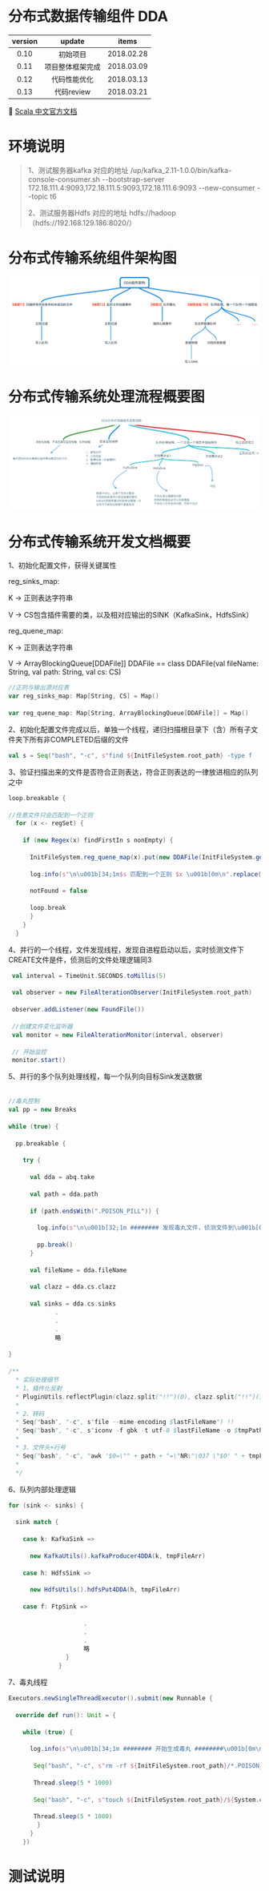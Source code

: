 # 分布式数据传输组件 DDA

version | update | items 
:--: | :--: | :--:
0.10 | 初始项目| 2018.02.28
0.11 | 项目整体框架完成|2018.03.09
0.12 | 代码性能优化| 2018.03.13
0.13 | 代码review| 2018.03.21

🔗 [Scala 中文官方文档](http://docs.scala-lang.org/zh-cn/overviews/)

# 环境说明

> 1、测试服务器kafka 对应的地址
> /up/kafka_2.11-1.0.0/bin/kafka-console-consumer.sh --bootstrap-server 172.18.111.4:9093,172.18.111.5:9093,172.18.111.6:9093 --new-consumer --topic t6
>
> 2、测试服务器Hdfs 对应的地址
> hdfs://hadoop （hdfs://192.168.129.186:8020/）

# 分布式传输系统组件架构图

![Alt text](https://github.com/gus67/dda-scala/blob/master/src/main/resources/DDA-zj.png)

# 分布式传输系统处理流程概要图

![Alt text](https://github.com/gus67/dda-scala/blob/master/src/main/resources/2.png)


# 分布式传输系统开发文档概要

1、初始化配置文件，获得关键属性

reg_sinks_map:

K -> 正则表达字符串

V -> CS包含插件需要的类，以及相对应输出的SINK（KafkaSink，HdfsSink）

reg_quene_map:

K -> 正则表达字符串

V ->  ArrayBlockingQueue[DDAFile]] DDAFile == class DDAFile(val fileName: String, val path: String, val cs: CS)

```scala
//正则与输出源对应表
var reg_sinks_map: Map[String, CS] = Map()

var reg_quene_map: Map[String, ArrayBlockingQueue[DDAFile]] = Map()
```

2、初始化配置文件完成以后，单独一个线程，递归扫描根目录下（含）所有子文件夹下所有非COMPLETED后缀的文件

``` scala 
val s = Seq("bash", "-c", s"find ${InitFileSystem.root_path} -type f  ! -name '*.COMPLETED' $timing ") !!
```

3、验证扫描出来的文件是否符合正则表达，符合正则表达的一律放进相应的队列之中

```scala
loop.breakable {

//任意文件只会匹配到一个正则
  for (x <- regSet) {

    if (new Regex(x) findFirstIn s nonEmpty) {

      InitFileSystem.reg_quene_map(x).put(new DDAFile(InitFileSystem.getFileNameWithSuffix(s), s, InitFileSystem.reg_sinks_map(x)))

      log.info(s"\n\u001b[34;1m$s 匹配到一个正则 $x \u001b[0m\n".replace("),", ""))

      notFound = false

      loop.break
      }
    }
  }
```

4、并行的一个线程，文件发现线程，发现自进程启动以后，实时侦测文件下CREATE文件是件，侦测后的文件处理逻辑同3

```scala
 val interval = TimeUnit.SECONDS.toMillis(5)

 val observer = new FileAlterationObserver(InitFileSystem.root_path)

 observer.addListener(new FoundFile())

 //创建文件变化监听器
 val monitor = new FileAlterationMonitor(interval, observer)

 // 开始监控
 monitor.start()
```

5、并行的多个队列处理线程，每一个队列向目标Sink发送数据

```scala

//毒丸控制
val pp = new Breaks

while (true) {

  pp.breakable {

    try {

      val dda = abq.take

      val path = dda.path

      if (path.endsWith(".POISON_PILL")) {

        log.info(s"\n\u001b[32;1m ######## 发现毒丸文件，侦测文件到\u001b[0m\u001b[35;1m $k \u001b[0m\u001b[32;1m队列运行正常 ########！！！ \u001b[0m\n")

        pp.break()
      }

      val fileName = dda.fileName

      val clazz = dda.cs.clazz

      val sinks = dda.cs.sinks
             .
             .
             .
             略

}

/**
  * 实际处理细节
  * 1、插件化反射     
  * PluginUtils.reflectPlugin(clazz.split("!!")(0), clazz.split("!!")(1), path, lastFileName)
  * 
  * 2、转码       
  * Seq("bash", "-c", s"file --mime-encoding $lastFileName") !!
  * Seq("bash", "-c", s"iconv -f gbk -t utf-8 $lastFileName -o $tmpPath.UTF-8 ") !!
  *                           
  * 3、文件头+行号   
  * Seq("bash", "-c", "awk '$0=\"" + path + "=\"NR\"\037 \"$0' " + tmpFileArr.last + " > " + s"${tmpFileArr.last}.LINE_NUM") !!
  * 
  */

```

6、队列内部处理逻辑

```scala
for (sink <- sinks) {

  sink match {

    case k: KafkaSink =>

      new KafkaUtils().kafkaProducer4DDA(k, tmpFileArr)

    case h: HdfsSink =>

      new HdfsUtils().hdfsPut4DDA(h, tmpFileArr)

    case f: FtpSink =>
                   
                     .
                     .
                     .
                     略
                }
              }
```

7、毒丸线程

```scala
Executors.newSingleThreadExecutor().submit(new Runnable {
      
  override def run(): Unit = {

    while (true) {

      log.info(s"\n\u001b[34;1m ######## 开始生成毒丸 ########\u001b[0m\n")

       Seq("bash", "-c", s"rm -rf ${InitFileSystem.root_path}/*.POISON_PILL") !!

       Thread.sleep(5 * 1000)

       Seq("bash", "-c", s"touch ${InitFileSystem.root_path}/${System.currentTimeMillis()}.POISON_PILL") !!

       Thread.sleep(5 * 1000)
        }
      }
    })
```

# 测试说明
